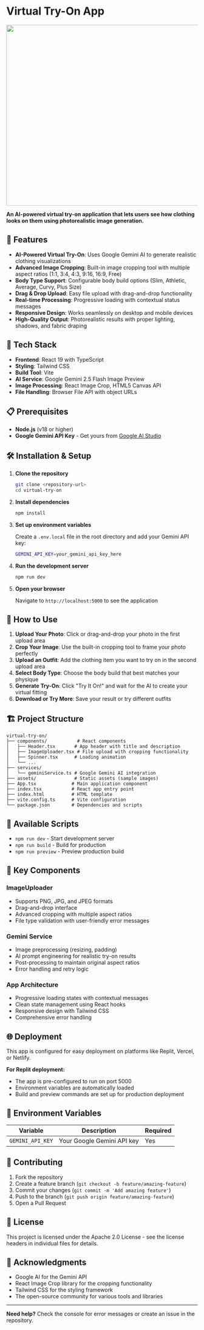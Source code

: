 # Virtual Try-On App

<div align="center">
<img width="1200" height="475" alt="Virtual Try-On Banner" src="https://github.com/user-attachments/assets/0aa67016-6eaf-458a-adb2-6e31a0763ed6" />
</div>

**An AI-powered virtual try-on application that lets users see how clothing looks on them using photorealistic image generation.**

## 🌟 Features

- **AI-Powered Virtual Try-On**: Uses Google Gemini AI to generate realistic clothing visualizations
- **Advanced Image Cropping**: Built-in image cropping tool with multiple aspect ratios (1:1, 3:4, 4:3, 9:16, 16:9, Free)
- **Body Type Support**: Configurable body build options (Slim, Athletic, Average, Curvy, Plus Size)
- **Drag & Drop Upload**: Easy file upload with drag-and-drop functionality
- **Real-time Processing**: Progressive loading with contextual status messages
- **Responsive Design**: Works seamlessly on desktop and mobile devices
- **High-Quality Output**: Photorealistic results with proper lighting, shadows, and fabric draping

## 🚀 Tech Stack

- **Frontend**: React 19 with TypeScript
- **Styling**: Tailwind CSS
- **Build Tool**: Vite
- **AI Service**: Google Gemini 2.5 Flash Image Preview
- **Image Processing**: React Image Crop, HTML5 Canvas API
- **File Handling**: Browser File API with object URLs

## 📋 Prerequisites

- **Node.js** (v18 or higher)
- **Google Gemini API Key** - Get yours from [Google AI Studio](https://aistudio.google.com/)

## 🛠️ Installation & Setup

1. **Clone the repository**
   ```bash
   git clone <repository-url>
   cd virtual-try-on
   ```

2. **Install dependencies**
   ```bash
   npm install
   ```

3. **Set up environment variables**
   
   Create a `.env.local` file in the root directory and add your Gemini API key:
   ```bash
   GEMINI_API_KEY=your_gemini_api_key_here
   ```

4. **Run the development server**
   ```bash
   npm run dev
   ```

5. **Open your browser**
   
   Navigate to `http://localhost:5000` to see the application

## 🎯 How to Use

1. **Upload Your Photo**: Click or drag-and-drop your photo in the first upload area
2. **Crop Your Image**: Use the built-in cropping tool to frame your photo perfectly
3. **Upload an Outfit**: Add the clothing item you want to try on in the second upload area
4. **Select Body Type**: Choose the body build that best matches your physique
5. **Generate Try-On**: Click "Try It On!" and wait for the AI to create your virtual fitting
6. **Download or Try More**: Save your result or try different outfits

## 🏗️ Project Structure

```
virtual-try-on/
├── components/           # React components
│   ├── Header.tsx       # App header with title and description
│   ├── ImageUploader.tsx # File upload with cropping functionality
│   ├── Spinner.tsx      # Loading animation
│   └── ...
├── services/
│   └── geminiService.ts # Google Gemini AI integration
├── assets/              # Static assets (sample images)
├── App.tsx             # Main application component
├── index.tsx           # React app entry point
├── index.html          # HTML template
├── vite.config.ts      # Vite configuration
└── package.json        # Dependencies and scripts
```

## 🔧 Available Scripts

- `npm run dev` - Start development server
- `npm run build` - Build for production
- `npm run preview` - Preview production build

## 🎨 Key Components

### ImageUploader
- Supports PNG, JPG, and JPEG formats
- Drag-and-drop interface
- Advanced cropping with multiple aspect ratios
- File type validation with user-friendly error messages

### Gemini Service
- Image preprocessing (resizing, padding)
- AI prompt engineering for realistic try-on results
- Post-processing to maintain original aspect ratios
- Error handling and retry logic

### App Architecture
- Progressive loading states with contextual messages
- Clean state management using React hooks
- Responsive design with Tailwind CSS
- Comprehensive error handling

## 🌐 Deployment

This app is configured for easy deployment on platforms like Replit, Vercel, or Netlify.

**For Replit deployment:**
- The app is pre-configured to run on port 5000
- Environment variables are automatically loaded
- Build and preview commands are set up for production deployment

## 🔐 Environment Variables

| Variable | Description | Required |
|----------|-------------|----------|
| `GEMINI_API_KEY` | Your Google Gemini API key | Yes |

## 🤝 Contributing

1. Fork the repository
2. Create a feature branch (`git checkout -b feature/amazing-feature`)
3. Commit your changes (`git commit -m 'Add amazing feature'`)
4. Push to the branch (`git push origin feature/amazing-feature`)
5. Open a Pull Request

## 📄 License

This project is licensed under the Apache 2.0 License - see the license headers in individual files for details.

## 🙏 Acknowledgments

- Google AI for the Gemini API
- React Image Crop library for the cropping functionality
- Tailwind CSS for the styling framework
- The open-source community for various tools and libraries

---

**Need help?** Check the console for error messages or create an issue in the repository.
